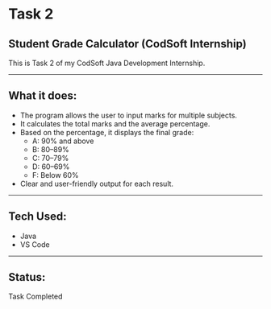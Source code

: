 # Task 2

## Student Grade Calculator (CodSoft Internship)

This is Task 2 of my CodSoft Java Development Internship.

---

## What it does:

- The program allows the user to input marks for multiple subjects.
- It calculates the total marks and the average percentage.
- Based on the percentage, it displays the final grade:
  - A: 90% and above
  - B: 80–89%
  - C: 70–79%
  - D: 60–69%
  - F: Below 60%
- Clear and user-friendly output for each result.

---

## Tech Used:

- Java  
- VS Code

---

## Status:

Task Completed
